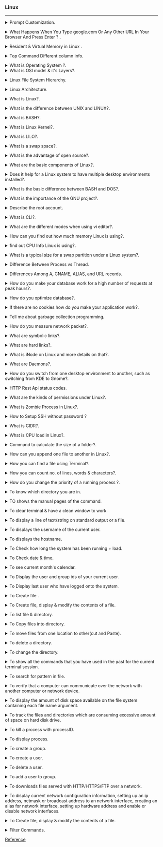 ### Linux 
--------------------------------------------------------------------------------------

<details>
<summary>Prompt Customization.</code></summary><br><b>

Ubuntu
`sudo vi .bashrc` : `PS1="\[\033[01;32m\]\d \T \[\033[00m\]\$"`

Mac bash_profile file 
`export PS1="Dhirendra @\d \T $" ` & ` export PS1=”\u@\d \T $” `
</b></details>

<details>
<summary>What Happens When You Type google.com Or Any Other URL In Your Browser And Press Enter ? .</code></summary><br><b>

A webpage is basically a text file formatted a certain way so that your browser (ie. Chrome, Firefox, Safari, etc) can understand it; this format is called HyperText Markup Language (HTML). These files are located in computers that provide the service of storing said files and wait for someone to need them to deliver them. They are called servers because they serve the content that they hold to whoever needs it.

These servers can vary in classes, the most common and the one that we'll be talking about in the main portion of this article is a web server, the one that serves web pages. We can also find application servers, which are the ones that hold an application base code that will then be used to interact with a web browser or other applications. Database servers are also out there, which are the ones that hold a database that can be updated and consulted when needed.

These servers in order to deliver their content, much like in physical courier services, need to have an address so that the person needing said content can make a "letter" requesting the delivery; the person requesting the content in turn also has an address where the server can deliver the content to. These addresses are called IP (Internet Protocol) Address, a set of 4 numbers that range from 0 to 255 (one byte) separated by periods (ie. 127.0.0.1).

Another concept that is important to know is that the courier service traffic for the delivery can be one of two: Transmission Control Protocol (TCP) and User Datagram Protocol (UDP). Each one determines the way the content of a server is served, or delivered.

TCP is usually used to deliver static websites such as Wikipedia or Google and also email services and to download files to your computer because TCP makes sure that all the content that is needed gets delivered. It accomplishes this by sending the file in small packets of data and along with each packet a confirmation to know that the packet was delivered; that's why if you are ever downloading something and your internet connection suddenly drops when it comes back up you don't have to start over because the server would know exactly how many packets you have and how many you still need to receive. The downside to TCP is that because it has to confirm whether you got the packet or not before sending the next, it tends to be slower.

UDP, on the other hand, is usually used to serve live videos or online games. This is because UDP is a lot faster than TCP since UDP does not check if the information was received or not; it is not important. The only thing UDP cares about is sending the information. That is the reason why if you've ever watched a live video and if either your internet connection or the host's drops, you would just stop seeing the content; and when the connection comes back up you will only see the current stream of the broadcast and what was missed is forever lost. This is also true for online videogames (if you've played them you know exactly what this means)

What actually happens...

So back to the main question of what happens when you type www.google.com or any other URL (Uniform Resource Locator) in your web browser and press Enter. So the first thing that happens is that your browser looks up in its cache to see if that website was visited before and the IP address is known. If it can't find the IP address for the URL requested then it asks your operating system to locate the web site. The first place your operating system is going to check for the address of the URL you specified is in the hosts file (/etc/hosts in Linux and Mac, c:\windows\system32\drivers\etc\hosts in Windows). If the URL is not found inside this file, then the OS will make a DNS request to find the IP Address of the web page. The first step is to ask the Resolver (or Internet Service Provider) server to look up in its cache to see if it knows the IP Address, if the Resolver does not know then it asks the root server to ask the .COM TLD (Top Level Domain) server - if your URL ends in .net then the TLD server would be .NET and so on - the TLD server will again check in its cache to see if the requested IP Address is there. If not, then it will have at least one of the authoritative name servers associated with that URL, and after going to the Name Server, it will return the IP Address associated with your URL. All this was done in a matter of milliseconds WOW!

After the OS has the IP Address and gives it to the browser, it then makes a GET (a type of HTTP Method) to said IP Address. When the request is made the browser again makes the request to the OS which then, in turn, packs the request in the TCP traffic protocol we discussed earlier, and it is sent to the IP Address. On its way, it is checked by both the OS' and the server's firewall to make sure that there are no security violations. And upon receiving the request the server (usually a load balancer that directs traffic to all available server for that website) sends a response with the IP Address of the chosen server along with the SSL (Secure Sockets Layer) certificate to initiate a secure session (HTTPS). Finally, the chosen server then sends the HTML, CSS, and Javascript files (If any) back to the OS who in turn gives it to the browser to interpret it. And then you get your website as you know it.

</b></details>

<details>
<summary>Resident & Virtual Memory in Linux .</code></summary><br><b>

`Resident memory` is the part of the process memory that corresponds to the physical memory actually in operational use by this process. Over time, the operating system may swap out some of a process's resident memory according to a least-recently-used algorithm to make room for other code or data.

`Resident memory`, labelled RES: How much physical memory, how much RAM, your process is using. RES is the important number. 

`Virtual memory`, labelled VIRT: How much memory your process thinks it's using. Usually much bigger than RES, thanks to the Linux kernel's clever memory management.Virtual memory is Hard Disk space reserved for the O/S to act as RAM. The O/S “swaps” data in and out of the virtual memory to place it in RAM, or to take it out of RAM.
</b></details>

<details>
<summary>Top Command Different column info.</code></summary><br><b>

The column headings in the process list are as follows:

* PID: Process ID.

* USER: The owner of the process.

* PR: Process priority.

* NI: The nice value of the process.

* VIRT: Amount of virtual memory used by the process.

* RES: Amount of resident memory used by the process.

* SHR: Amount of shared memory used by the process.

* S: Status of the process. (See the list below for the values this field can take).

* %CPU: The share of CPU time used by the process since the last update.

* %MEM: The share of physical memory used.

* TIME+: Total CPU time used by the task in hundredths of a second.

* COMMAND: The command name or command line (name + options).

[Detail](https://www.howtogeek.com/668986/how-to-use-the-linux-top-command-and-understand-its-output/)
</b></details>


<details>
<summary>What is Operating System ?.</code></summary><br><b>

Operating system is an interface between user and the computer hardware. The hardware of the computer cannot understand the human readable language as it works on binaries i.e. 0's and 1's. Also it is very tough for humans to understand the binary language, in such case we need an interface which can translate human language to hardware and vice-versa for effective communication. 

* <b> Types of Operating System:</b>  
  * Single User - Single Tasking Operating System  
  * Single User - Multitasking Operating System  
  * Multi User - Multitasking Operating System  
</b></details>

<details>
<summary>What is OSI model & it's Layers?.</code></summary><br><b>

The Open Systems Interconnection (OSI) model describes seven layers that computer systems use to communicate over a network. It was the first standard model for network communications, adopted by all major computer and telecommunication companies in the early 1980s.

The modern Internet is not based on OSI, but on the simpler TCP/IP model. However, the OSI 7-layer model is still widely used, as it helps visualize and communicate how networks operate, and helps isolate and troubleshoot networking problems.

  * All --> People --> Seem --> To --> Need--> Data --> Processing "Application to physical"
<p align="center">
<img src="./images/OSI_Model3.jpg" width="500" height="450" /> 
</p>

<p align="center">
<img src="./images/OSI_Model2.jpg" width="500" height="450" /> 
</p>

</b></details>
<details>
<summary>Linux File System Hierarchy.</code></summary><br><b>

|Path     | Description        |
|:-----: |:---      |
| / |It is parent directory for all other directories.(root directory)|
| /root | It is home directory for root user and it provides working environment for root user|
| /home | It is home directory for other users and it provide working environment for other users|
| /boot |It contains bootable files for Linux. Like `GRUB (GRand Unified Boot loader)  boot.ini, ntldr` |
| /etc | It contains all configuration files. Like `User info /etc/passwd` |
| /usr | By default softwares are installed in /usr directory|
| /opt | It is optional directory for /usr and it contains third party softwares. |
| /bin | It contains commands used by all users(Binary files)|   
| /sbin | It contains commands used by only Super User (root) |
| /dev | It contains device file like `hard disk /dev/hda` |
| /proc |  It contain process files and data are not permanent, they keep changing like `information of CPU /proc/cpuinfo` |
| /var |It is containing variable data like `mails, log files` |   
| /mnt |It is default mount point for any partition. It is empty by default |
| /media |It contains all of removable media like `CD-ROM, pen drive` |
| /lib | It contains library files which are used by OS. Library files in Linux are shared object files|

</b></details>


<details>
<summary>Linux Architecture.</code></summary><br><b>

* The architecture of UNIX can be divided into Four levels of functionality, as shown in Figure .  
<p align="center">
<img src="./images/LinuxArchitecture.jpg" width="500" height="450" /> 
</p>

* <b> Hardware </b>   
Hardware consists of all physical devices attached to the System.   
<b>Example:-</b> Hard disk drive, RAM, Motherboard, CPU etc.

* <b> Kernel </b>  
kernel is the core component for any (Linux) operating system which directly interacts with the hardware. it schedules tasks, manages resources, and controls security.  
  * Different types of the kernel are:  
    * Monolithic Kernel  
    * Hybrid kernels  
    * Exo kernels  
    * Micro kernels  

* <b> Shell </b>  
Shell is the interface which takes input from users and sends instructions to the Kernel, Also takes the output from Kernel and send the result back to output user and starting applications.  
  * Types of shells are classified into four:
    * Korn shell
    * Bourne shell
    * C shell

* <b> Utilities </b>  
Utilities provides the functionalities of an operating system to the users. 

</b></details>

<details>
<summary>What is Linux?.</code></summary><br><b>

Linux is an operating system based on UNIX and was first introduced by Linus Torvalds. It is based on the Linux Kernel and can run on different hardware platforms manufactured by Intel, MIPS, HP, IBM, SPARC, and Motorola. Another popular element in Linux is its mascot, a penguin figure named Tux.
</b></details>

<details>
<summary>What is the difference between UNIX and LINUX?.</code></summary><br><b>

Unix originally began as a propriety operating system from Bell Laboratories, which later on spawned into different commercial versions. On the other hand, Linux is free, open source and intended as a non-propriety operating system for the masses.
</b></details>

<details>
<summary>What is BASH?.</code></summary><br><b>

BASH is short for Bourne Again SHell, was written by Steve Bourne as a replacement to the original Bourne Shell(represented by /bin/sh). It combines all the features from the original version of Bourne Shell, plus additional functions to make it easier and more convenient to use. It has since been adapted as the default shell for most systems running Linux.
</b></details>

<details>
<summary>What is Linux Kernel?.</code></summary><br><b>

The Linux Kernel is a low-level systems software whose main role is to manage hardware resources for the user. It is also used to provide an interface for user-level interaction.
</b></details>

<details>
<summary> What is LILO?.</code></summary><br><b>

LILO is a boot loader for Linux. It is used mainly to load the Linux operating system into main memory so that it can begin its operations.
</b></details>

<details>
<summary> What is a swap space?.</code></summary><br><b>

Swap space is a certain amount of space used by Linux to temporarily hold some programs that are running concurrently. This happens when RAM does not have enough memory to hold all programs that are executing.
</b></details>

<details>
<summary> What is the advantage of open source?.</code></summary><br><b>

Open source allows you to distribute your software, including source codes freely to anyone who is interested. People would then be able to add features and even debug and correct errors that are in the source code. They can even make it run better and then redistribute these enhanced source code freely again. This eventually benefits everyone in the community.
</b></details>

<details>
<summary> What are the basic components of Linux?.</code></summary><br><b>

Just like any other typical operating system, Linux has all of these components: kernel, shells and GUIs, system utilities, and an application program. What makes Linux advantageous over other operating system is that every aspect comes with additional features and all codes for these are downloadable for free.
</b></details>

<details>
<summary> Does it help for a Linux system to have multiple desktop environments installed?.</code></summary><br><b>

In general, one desktop environment, like KDE or Gnome, is good enough to operate without issues. It’s all a matter of preference for the user, although the system allows switching from one environment to another. Some programs will work in one environment and not work on the other, so it could also be considered a factor in selecting which environment to use.
</b></details>

<details>
<summary> What is the basic difference between BASH and DOS?.</code></summary><br><b>

The key differences between the BASH and DOS console lie in 3 areas:

* BASH commands are case sensitive while DOS commands are not;

* Under BASH, / character is a directory separator and \ acts as an escape character. Under DOS, / serves as a command argument delimiter and \ is the directory separator

* DOS follows a convention in naming files, which is 8 character file name followed by a dot and 3 characters for the extension. BASH follows no such convention.
</b></details>

<details>
<summary> What is the importance of the GNU project?.</code></summary><br><b>

This so-called Free software movement allows several advantages, such as the freedom to run programs for any purpose and freedom to study and modify a program to your needs. It also allows you to redistribute copies of software to other people, as well as the freedom to improve software and have it released for the public.
</b></details>

<details>
<summary> Describe the root account.</code></summary><br><b>

The root account is like a systems administrator account and allows you full control of the system.
Here you can create and maintain user accounts, assigning different permissions for each account.
It is the default account every time you install Linux.
</b></details>


<details>
<summary> What is CLI?.</code></summary><br><b>

CLI is short for Command Line Interface. This interface allows the user to type declarative commands to instruct the computer to perform operations. CLI offers greater flexibility. However, other users who are already accustomed to using GUI find it difficult to remember commands including attributes that come with it.

</b></details>

<details>
<summary> What are the different modes when using vi editor?.</code></summary><br><b>

There are 3 modes under vi:
* ` Command mode ` – this is the mode where you start in
* ` Edit mode `  – this is the mode that allows you to do text editing
* ` Ex mode `    – this is the mode wherein you interact with vi with instructions to process a file.

</b></details>


<details>
<summary> How can you find out how much memory Linux is using?.</code></summary><br><b>

` cat /proc/meminfo ` : total memory Linux has available to use.

` free -b `: gives the size in bytes.

` free -k `: gives the size in kilobytes.

` free -m `: gives the size in megabytes.

` free -g `: gives the size in gigabytes.

` top `    : lists the physical memory information in a clear way.

` vmstat ` : vmstat (virtual memory stats) with -s switch lists the memory in detail.

 ` htop`

</b></details>

<details>
<summary>  find out  CPU Info Linux is using?.</code></summary><br><b>

` cat /proc/cpuinfo `
</b></details>


<details>
<summary> What is a typical size for a swap partition under a Linux system?.</code></summary><br><b>

The preferred size for a swap partition is twice the amount of physical memory available on the system. 

If this is not possible, then the minimum size should be the same as the amount of memory installed. 
</b></details>

<details>
<summary> Difference Between Process vs Thread.</code></summary><br><b>

A process is the execution of a program that allows you to perform the appropriate actions specified in a program. It can be defined as an execution unit where a program runs. The OS helps you to create, schedule, and terminates the processes which is used by CPU. The other processes created by the main process are called child process.

A process operations can be easily controlled with the help of PCB(Process Control Block). You can consider it as the brain of the process, which contains all the crucial information related to processing like process id, priority, state, and contents CPU register, etc.

Thread is an execution unit that is part of a process. A process can have multiple threads, all executing at the same time. It is a unit of execution in concurrent programming. A thread is lightweight and can be managed independently by a scheduler. It helps you to improve the application performance using parallelism.

Multiple threads share information like data, code, files, etc. We can implement threads in three different ways:
* Kernel-level threads

* User-level threads

* Hybrid threads

KEY DIFFERENCE

* Process means a program is in execution, whereas thread means a segment of a process.

* A Process is not Lightweight, whereas Threads are Lightweight.

* A Process takes more time to terminate, and the thread takes less time to terminate.

* Process takes more time for creation, whereas Thread takes less time for creation.

* Process likely takes more time for context switching whereas as Threads takes less time for context switching.

* A Process is mostly isolated, whereas Threads share memory.

* Process does not share data, and Threads share data with each other.

Properties of Process

* Creation of each process requires separate system calls for each process.

* It is an isolated execution entity and does not share data and information.

* Processes use the IPC(Inter-Process Communication) mechanism for communication that significantly increases the number of system calls.

* Process management takes more system calls.

* A process has its stack, heap memory with memory, and data map.

Properties of Thread

* Single system call can create more than one thread

* Threads share data and information.

* Threads shares instruction, global, and heap regions. However, it has its register and stack.

* Thread management consumes very few, or no system calls because of communication between threads that can be achieved using shared memory.
</b></details>


<details>
<summary> Differences Among A, CNAME, ALIAS, and URL records.</code></summary><br><b>

These are the main differences:

* The A record points a name to one or more IP addresses when the IP are known and stable.

i.e.  
     
     blog.dnsimple.com.     A        185.31.17.133

* A CNAME record can point a name to another CNAME or to an A record.. It should only be used when there are no other records on that name.

i.e. 
     
     blog.dnsimple.com.      CNAME   aetrion.github.io.

     aetrion.github.io.      CNAME   github.map.fastly.net.

     github.map.fastly.net.  A       185.31.17.133

* The ALIAS record maps a name to another name, but can coexist with other records on that name.

* The URL record redirects the name to the target name using the HTTP 301 status code.

Important rules:

* The A, CNAME, and ALIAS records cause a name to resolve to an IP. Conversely, the URL record redirects the name to a destination. 

* The URL record is a simple and effective way to apply a redirect for one name to another name, for example redirecting www.example.com to example.com.

* The A name must resolve to an IP. The CNAME and ALIAS records must point to a name.

</b></details>

<details>
<summary> How do you make your database work for a high number of requests at peak hours?.</code></summary><br><b>

To make the database perform higher.

* ` CPU ` : Increase no. of cores of CPU to keep host responsive. 

* ` Memory ` : Look at the page faults per second in the memory and keep it low. 

* ` Disk space ` : Make sure that you have a high amount of disk space.

* ` Database connections` : Make sure that you have enough database connections.

</b></details>


<details>
<summary> How do you optimize database?.</code></summary><br><b>

For better performance & optimizing the database following steps,

* `Use Indexing `: Index is a data structure that increases the speed of the data retrieval operations.

* `Execution plans `: Execution plan tool in the SQL server is useful in creating indexes.

* `Avoid coding loops `: When possible avoid the loops in your code to increase the performance of the database.

* `Avoid correlated SQL subqueries `: A correlated subquery gets values from the parent query. It decreases the performance of the database operations. So try to avoid it. Finally, Use or avoid temporary tables according to your specific requirements.

</b></details>

<details>
<summary> If there are no cookies how do you make your application work?.</code></summary><br><b>

The application can make use of the session ID tag to be used for creating sessions in the applications without the need for the cookies. Using the session ID, the application can create individual sessions for users without using cookies.
</b></details>

<details>
<summary> Tell me about garbage collection programming.</code></summary><br><b>

Garbage collection is the collection or gaining the memory back from the objects. 

The memory collected are not in use at the moment in any part of the program where the object is used. This process frees up the memory space that is no longer used by the objects and such. This process is implemented differently in different languages.

Most of the high-level programming languages have garbage collection process built into it. Low- level programming languages add garbage collection processes through external libraries. 

For eg: In C programming language, the garbage collection is taken care of by the user by using the malloc() and dealloc() functions. 

In C# programming language, the garbage collection is taken care of automatically. Users don’t need to do anything.
</b></details>


<details>
<summary> How do you measure network packet?.</code></summary><br><b>

Network performance of a packet is measured using various factors,

* ` Latency `: Amount of time that takes for the data to travel from one location to another.

* ` Packet Loss `: No. of packets transmitted from one location to another that fails to transmit.

* ` Throughput `: No. of items passing through a particular system.

* ` Bandwidth `: Amount of data that can be transferred over a given period of time.

* ` Jitter `: It is defined as the variation in time delay for the data packets that are sent over a network.

</b></details>

<details>
<summary> What are symbolic links?.</code></summary><br><b>

Symbolic links act similarly to shortcuts in Windows. Such links point to programs, files or directories. It also allows you instant access to it without having to go directly to the entire pathname.
</b></details>


<details>
<summary>  What are hard links?.</code></summary><br><b>

Hard links point directly to the physical file on disk, and not on the pathname. This means that if you rename or move the original file, the link will not break since the link is for the file itself, not the path where the file is located.
</b></details>

<details>
<summary>  What is iNode on Linux and more details on that?.</code></summary><br><b>

The iNode in Linux is an entry table containing information about the regular file and directory. It can be viewed as a data structure that contains the metadata about the files. 

The following are the contents of the iNode.

* ` User ID `     - Owner of the file.

* ` Group ID `    - Owner of the group.

* ` Size of File `- a major or minor number in some files.

* ` Timestamp `   - access time, and modification time.

* ` Attributes `  - some properties of the file.

* ` Access control list `- permission for users.

* ` Link count `  - The number of hard links relative to the inode.

* ` File type `   - Type of the file i.e. regular, directory, or pipe.

   Link to the location of the file and other metadata.
</b></details>

<details>
<summary>  What are Daemons?.</code></summary><br><b>

Daemons are services that provide several functions that may not be available under the base operating system. Its main task is to listen for service request and at the same time to act on these requests. After the service is done, it is then disconnected and waits for further requests.
</b></details>

<details>
<summary>  How do you switch from one desktop environment to another, such as switching from KDE to Gnome?.</code></summary><br><b>

Assuming you have these two environments installed, just log out from the graphical interface. Then at the login screen, type your login ID and password and choose which session type you wish to load. This choice will remain your default until you change it to something else.
</b></details>


<details>
<summary> HTTP Rest Api status codes.</code></summary><br><b>

HTTP defines these standard status codes that can be used to convey the results of a client’s request. The status codes are divided into five categories.

* 1xx: Informational – Communicates transfer protocol-level information.

* 2xx: Success – Indicates that the client’s request was accepted successfully.

* 3xx: Redirection – Indicates that the client must take some additional action in order to complete their request.

* 4xx: Client Error – This category of error status codes points the finger at clients.

* 5xx: Server Error – The server takes responsibility for these error status codes.

[Detail Read](https://restfulapi.net/http-status-codes/)
</b></details>

<details>
<summary>  What are the kinds of permissions under Linux?.</code></summary><br><b>

* ` Read (r) ` : users may read the files or list the directory

* ` Write (w)` : users may write to the file or new files to the directory
      
* ` Execute (x)`: users may run the file or lookup a specific file within a directory

Numeric representation :

| Read (r)| Write (w) | Execute (x) |
|---------|-----------|-------------|
|   4     |    2      |      1      |

`chmod 650 test.txt` : The user's permissions are: rw- or 4+2=6
                       The group's permissions are: r-x or 4+1=5
                        The others's permissions are: --- or 0

Symbolic Representation :

* Who - represents identities: u,g,o,a (user, group, other, all)

* What - represents actions: +, -, = (add, remove, set exact)

* Which - represents access levels: r, w, x (read, write, execute)

`chmod ug+rw test.txt` : to add the read and write permissions to a file named test.txt for user and group.

[In Detail](https://www.redhat.com/sysadmin/suid-sgid-sticky-bit)
</b></details>


<details>
<summary> What is Zombie Process in Linux?.</code></summary><br><b>

A zombie process is a process in its terminated state. This usually happens in a program that has parent-child functions. After a child function has finished execution, it sends an exit status to its parent function. Until the parent function receives and acknowledges the message, the child function remains in a “zombie” state, meaning it has executed but not exited.

A zombie process is also known as a defunct process. A zombie process or defunct process is a process that has completed execution (via the exit system call) but still has an entry in the process table: it is a process in the "Terminated state".

</b></details>

<details>
<summary> How to Setup SSH without password ?</code></summary><br><b>

* Generate A New SSH Key Pair on Local Machine `ssh-keygen -t rsa` .

* Copy Public Key to Remote Machine `ssh-copy-id remote_user@remote_IP` .
  
   copy the public key to the remote system that you want to access from your local system without passwords. We will use the ssh-copy-id command that is by default available in most Linux distributions. This command will copy the public key id_rsa.pub to the .ssh/authorized_keys file in the remote system.

* Add Private Key to SSH Authentication Agent on Local Server `ssh-add` .
  
  In our local machine, we will add the private key to the SSH authentication agent. This will allow us to log into the remote server without having to enter a password every time.
</b></details>


<details>
<summary> What is CIDR?.</code></summary><br><b>

Classless inter-domain routing (CIDR), which stands for Classless Inter-Domain Routing, is an IP addressing scheme that improves the allocation of IP addresses. It replaces the old system based on classes A, B, and C. This scheme also helped greatly extend the life of IPv4 as well as slow the growth of routing tables.

[Reference Video](https://www.youtube.com/watch?v=z07HTSzzp3o)

[Javatpoint](https://www.javatpoint.com/binary-numbers-list)
</b></details>

<details>
<summary> What is CPU load in Linux?.</code></summary><br><b>

 CPU load is the number of processes which are being executed by CPU or waiting to be executed by CPU. So CPU load average is the average number of processes being or waiting executed over past 1, 5 and 15 minutes. So the number shown above means:

* load average over the last 1 minute is 3.84

* load average over the last 5 minute is 3.72

* load average over the last 15 minute is 2.41

High load average sometimes implies CPU is overloaded with too many processes. However, this can be a different case depending on how many CPU cores are installed. One single CPU core can only handle one task at a time. The more cores system has, the more tasks system can handle in parallel. Below is an example to understand the relationship between load average and CPU cores:

On single core system this would mean:grep -o -i page test.txt | wc -l

* The CPU was fully (100%) utilized on average; 1 process was running on the CPU (1.00) over the last 1 minute.

* The CPU was idle by 60% on average; no processes were waiting for CPU time (0.40) over the last 5 minutes.

* The CPU was overloaded by 235% on average; 2.35 processes were waiting for CPU time (3.35) over the last 15 minutes.

On a dual-core system this would mean:

* The one CPU was 100% idle on average, one CPU was being used; no processes were waiting for CPU time(1.00) over the last 1 minute.

* The CPUs were idle by 160% on average; no processes were waiting for CPU time. (0.40) over the last 5 minutes.

* The CPUs were overloaded by 135% on average; 1.35 processes were waiting for CPU time. (3.35) over the last 15 minutes.
</b></details>


<details>
<summary> Command to calculate the size of a folder?.</code></summary><br><b>

` du –sh folder1 `
</b></details>

<details>
<summary> How can you append one file to another in Linux?.</code></summary><br><b>

To append one file to another in Linux.

` cat file2 >> file 1 ` : operator ` >> ` appends the output of the named file or creates the file if it is not created.

` cat file 1 file 2 > file 3 ` : appends two or more files to one.
</b></details>


<details>
<summary> How you can find a file using Terminal?.</code></summary><br><b>

` find . –name “process.txt” ` :  It will look for the current directory for a file called process.txt.

` find / -type d -name techno ` : all dir whose name is techno in / directory.

` find / -type f -name index.html`:all files whose name is index.html.

` find  . -type f -name “*.php” ` : all php files in a dir.

</b></details>

<details>
<summary> How you can count no. of lines, words & characters?.</code></summary><br><b>

` wc -l Linux.md ` :  to count no. of lines in a file.

` wc -w Linux.md ` : to count no. of words in file.

` wc -c Linux.md ` : to count no. of characters.

` grep -o -i page test.txt | wc -l` : To Print the no. of times a word occured in a file.

</b></details>


<details>
<summary> How do you change the priority of a running process ?.</code></summary><br><b>

You can change the process priority using nice and renice utility.

* Nice command will launch a process with an user defined scheduling priority. Instead of launching the program with the default priority, you can use nice command to launch the process with a specific priority.

`nice -10 perl test.pl `: test.pl is launched with a nice value of 10.

Launch a Program with High Priority

* Negative nice value will increase the priority a the process. So, the value has to be specified with a — (two hyphens) in front of the nice command  `nice --10 perl test.pl` 

Change the Priority with option -n

` nice -n -5 perl test.pl `: Increase the priority.
` nice -n 5 perl test.pl ` : Decrease the priority.

* Renice command will modify the scheduling priority of a running process.

` renice -n -19 -p 3534 ` : We can change the nice value of the above program to -19 as shown below. Pass the process id of the above program to -p option.

Verify that the nice value got changed to -19.

` ps -fl -C "perl test.pl" `

[Reference URL](https://www.thegeekstuff.com/2013/08/nice-renice-command-examples/)
</b></details>

<details>
<summary> To know which directory you are in.</code></summary><br><b>

`pwd`: print working directory.
</b></details>

<details>
<summary> TO shows the manual pages of the command.</code></summary><br><b>

`man pwd`
</b></details>

<details>
<summary>To clear terminal &  have a clean window to work.</code></summary><br><b>

`clear / ctrl+l`
</b></details>

<details>
<summary>To display a line of text/string on standard output or a file.</code></summary><br><b>

`echo testing`
</b></details>

<details>
<summary>To displays the username of the current user.</code></summary><br><b>

`whoami`
</b></details>

<details>
<summary>To displays the hostname.</code></summary><br><b>

`hostname`

`hostnamectl set-hostname` : to change hostname.
</b></details>

<details>
<summary>To Check how long the system has been running + load.</code></summary><br><b>

`uptime`
</b></details>

<details>
<summary>To Check date & time.</code></summary><br><b>

`date`
</b></details>


<details>
<summary>To see current month's calendar.</code></summary><br><b>

`cal`
</b></details>

<details>
<summary>To Display the user and group ids of your current user.</code></summary><br><b>

`id`
</b></details>

<details>
<summary>To Display last user who have logged onto the system.</code></summary><br><b>

`last`
</b></details>

<details>
<summary> To Create  file .</code></summary><br><b>

`touch filename1 filename2 filename3`
</b></details>

<details>
<summary> To Create  file, display & modify the contents of a file.</code></summary><br><b>

`cat > filename` : to create a file.

`cat filename`   : to display the content of the file.

`cat >> <filename>` : to append data in already existing file.

</b></details>

<details>
<summary> To list file & directory.</code></summary><br><b>

`ls` : To list the file and directories.   

`ls -al`: To view hidden file starting with ‘.‘.  

`ls -r` : To List Files in Reverse Order. 

`ls -R` : Recursively list Sub-Directories.

` lsof ` : to list all open file.

</b></details>

<details>
<summary> To Copy files into directory.</code></summary><br><b>

`cp image.jpg Downloads` 

`cp –rvfp ./Technology /home/Technology` : Copying directories from one location to other.
</b></details>

<details>
<summary> To move files from one location to other(cut and Paste).</code></summary><br><b>

`mv file2 Technology` 

`mv ./Technology /home/Technology` : Moving a Directory from one location to other.

`mv sample.txt kernelfile` : Renaming a File.

` mv ktdir kerneldir ` : Renaming a Directory.
</b></details>

<details>
<summary> To delete a directory.</code></summary><br><b>

`rmdir testdirectory` : to delete an empty directory.

`rm -rf deletedirectory` : to delete files and directory ((where r stands for recursive and f stands for forcefully ).
</b></details>

<details>
<summary> To change the directory.</code></summary><br><b>

`cd $HOME`
</b></details>

<details>
<summary> To show all the commands that you have used in the past for the current terminal session.</code></summary><br><b>

`history`
</b></details>

<details>
<summary> To search for pattern in file.</code></summary><br><b>

`grep hello sample`
</b></details>


<details>
<summary> To verify that a computer can communicate over the network with another computer or network device.</code></summary><br><b>

`ping google.com`
</b></details>

<details>
<summary> To display the amount of disk space available on the file system containing each file name argument.</code></summary><br><b>

`df -TH`  &  `df -h`
</b></details>

<details>
<summary> To track the files and directories which are consuming excessive amount of space on hard disk drive.</code></summary><br><b>

`du -h`
</b></details>

<details>
<summary> To kill a process with processID.</code></summary><br><b>

`kill pid`
</b></details>

<details>
<summary> To display process.</code></summary><br><b>

`ps ` : to display your currently running processes.

`ps -ef ` : to show all the currently running processes on the system.

`ps -ef | grep processname` : to get process information for processname
</b></details>


<details>
<summary> To create a group.</code></summary><br><b>

`groupadd test `
</b></details>

<details>
<summary> To create a user.</code></summary><br><b>

`useradd -c "Admin" -m dhiru ` : Create an account named dhiru, with a comment of "Admin" and create the user's home directory.
</b></details>

<details>
<summary> To delete a user.</code></summary><br><b>

`userdel dhiru `
</b></details>


<details>
<summary> To add a user to group.</code></summary><br><b>

`usermod -aG devops dhiru`
</b></details>

<details>
<summary> To downloads files served with HTTP/HTTPS/FTP over a network.</code></summary><br><b>

`wget -q -O - https://pkg.jenkins.io/debian-stable/jenkins.io.key`
</b></details>

<details>
<summary> To display current network configuration information, setting up an ip address, netmask or broadcast address to an network interface, creating an alias for network interface, setting up hardware address and enable or disable network interfaces.</code></summary><br><b>

`ifconfig`
</b></details>

<details>
<summary> To Create  file, display & modify the contents of a file.</code></summary><br><b>

`$ mkdir mydir `

* Making multiple directories inside a directory  
`$ mkdir -p Technology/{Devops/{docker,ansible,kubernetes},Cloud/{AWS,Azure,GCP}}   

* Check it by using tree command or ls –R command   
$ `tree Technology/`
```
Technology/
├── Cloud
│   ├── AWS
│   ├── Azure
│   └── GCP
└── Devops
    ├── ansible
    ├── docker
    └── kubernetes

8 directories, 0 files
```

</b></details>


<details>
<summary> Filter Commands.</code></summary><br><b>

Filter commands are used to filter the output so that the required things can easily be picked up. The commands which are used to filter the output are 

* `less` : to see the output line wise or page wise. 
    Ex: $ `less /etc/passwd`
    Note: -press Enter key to scroll down line by line (or)  
    Use d to go to next page  
    Use b to go to previous page  
    Use / to search for a word in the file 
    Use v to go vi mode where you can edit the file and once you save it you will back to less command.

* `more` : exactly same like less.
            
   Ex: $ `more /etc/passwd` 
   Note: -press Enter key to scroll down line by line (or)  
   Use d to go to next page  
   Use / to search for a word in the file 
   Use v to go vi mode where you can edit the file and once you save it you will back to more command 

* `head` : to display the top 10 lines of the file.

  Ex: $ `head /etc/passwd` 

* To display the custom lines #head -n /etc/passwd (where n can be any number).  
  Ex: $ `head -3 /etc/passwd` 

* `tail` : to display the last 10 lines of the file.
   Ex: $ `tail /etc/passwd` 

* To display the custom lines   
Ex: $ `tail -3 /etc/passwd`    


* `sort` : to sort the output in numeric or alphabetic order.

* sort by alphabetic order   
   $ `sort sample.txt`
```
    Hello world
    Hello world
    Linux basic commands
    scripts
    testing
    welcome to CLI
```
* To sort the file according to numbers 
Ex: $ `sort –d sample.txt`
```
    1. Linux basic commands
    2. scripts
    3. Hello world
    4. welcome to CLI
    5. Hello world
    6. testing
``` 

* To remove the duplicate entries from the output.  
Ex: $ `sort –u sample.txt`
```
    Hello world
    Linux basic commands
    scripts
    testing
    welcome to CLI
``` 
* `cut` : to pick the given expression (in columns) and display the output.

$ `cut  -d  -f   filename` (where d stands for delimiter ex. : , “  “ etc and f stands for field)  

To delimit colon(:) and print the field 
Ex: $ `cut -d: -f1  /etc/passwd`

To delimit spaces and print the field  
Ex: $ `cut –d “ “ –f1 sample.txt`  
```
    welcome
    Linux
    Hello
    testing
    scripts
    Hello
``` 

* `sed` : to search a word in the file and replace it with the word required to be in the output. sed stands for stream editor.

$ `sed  ‘s/searchfor/replacewith/g’  filename`   
Note: it will only modify the output, but there will be no change in the original file.

Ex: $ `sed 's/Hello/hai/g' sample.txt`

```
    welcome to CLI
    Linux basic commands
    hai world
    testing
    scripts
    hai world
```
</b></details>


[Reference](https://krishnaprasadkv.github.io/Linux-Commands/)